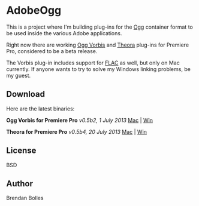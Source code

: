 AdobeOgg
========

This is a project where I'm building plug-ins for the [Ogg](http://www.xiph.org/ogg/) container format to be used inside the various Adobe applications.

Right now there are working [Ogg Vorbis](http://www.vorbis.com/) and [Theora](http://www.theora.org/) plug-ins for Premiere Pro, considered to be a beta release.

The Vorbis plug-in includes support for [FLAC](http://xiph.org/flac/) as well, but only on Mac currently. If anyone wants to try to solve my Windows linking problems, be my guest.


Download
--------
Here are the latest binaries:

**Ogg Vorbis for Premiere Pro** _v0.5b2, 1 July 2013_
[Mac](http://www.fnordware.com/downloads/Ogg_v0.5b1_mac.zip) | [Win](http://www.fnordware.com/downloads/Ogg_v0.5b1_win.zip)

**Theora for Premiere Pro** _v0.5b4, 20 July 2013_
[Mac](http://www.fnordware.com/downloads/Theora_v0.5b1_mac.zip) | [Win](http://www.fnordware.com/downloads/Theora_v0.5b4_win.zip)


License
-------
BSD


Author
------
Brendan Bolles
